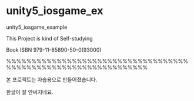 # unity5_iosgame_ex
unity5_iosgame_example

This Project is kind of Self-studying

Book ISBN 979-11-85890-50-0(93000)

%%%%%%%%%%%%%%%%%%%%%%%%%%%%%%%%%%%%%%%%%%%%%%%%%%%%%%%%%%%%%%%%

본 프로젝트는 자습용으로 만들어졌습니다.

한글이 잘 안써지네요.
